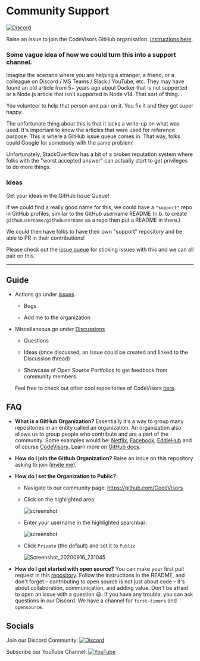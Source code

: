 # Community Support
<!-- ALL-CONTRIBUTORS-BADGE:START - Do not remove or modify this section -->
[![Discord](https://img.shields.io/discord/838554451362578452)](https://discord.gg/uX5jJMknfJ)
<!-- ALL-CONTRIBUTORS-BADGE:END -->
Raise an issue to join the CodeVisors GitHub organisation. [Instructions here](https://github.com/CodeVisors/support#guide).

### Some vague idea of how we could turn this into a support channel.

Imagine the scenario where you are helping a stranger, a friend, or a colleague on Discord / MS Teams / Slack / YouTube, etc. They may have found an old article from 5+ years ago about Docker that is not supported or a Node.js article that isn't supported in Node v14. That sort of thing...

You volunteer to help that person and pair on it. You fix it and they get super happy.

The unfortunate thing about this is that it lacks a write-up on what was used. It's important to know the articles that were used for reference purpose. This is where a GitHub issue queue comes in. That way, folks could Google for somebody with the same problem!

Unfortunately, StackOverflow has a bit of a broken reputation system where folks with the "worst accepted answer" can actually start to get privileges to do more things.

### Ideas

Get your ideas in the GitHub Issue Queue!

If we could find a really good name for this, we could have a `"support"` repo in GitHub profiles, similar to the GitHub username README (n.b. to create `githubusername/githubusername` as a repo then put a README in there.)

We could then have folks to have their own "support" repository and be able to PR in their contributions!

Please check out the [issue queue](https://github.com/CodeVisors/support/issues) for sticking issues with this and we can all pair on this.

---
 ## Guide

   - Actions go under [issues](https://github.com/CodeVisors/support/issues)
   
      - Bugs
      
      - Add me to the organization 
      
   - Miscellaneous go under [Discussions](https://github.com/CodeVisors/support/discussions)
   
     - Questions
     
     - Ideas (once discussed, an Issue could be created and linked to the Discussion thread)
	 
	 - Showcase of Open Source Portfolios to get feedback from community members.
    
      Feel free to check out other cool repositories of CodeVisors 
      <a href='https://github.com/CodeVisors'>here</a>.

## FAQ
- **What is a GitHub Organization?** Essentially it's a way to group many repositories in an entity called an organization. An organization also allows us to group people who contribute and are a part of the community. Some examples would be: [Netflix](https://github.com/Netflix), [Facebook](https://github.com/facebook), [EddieHub](https://github.com/EddieHubCommunity) and of course [CodeVisors](https://github.com/CodeVisors).
Learn more on [GitHub docs](https://docs.github.com/en/github/setting-up-and-managing-organizations-and-teams/about-organizations).
- **How do I join the Github Organization?** Raise an issue on this repository asking to join ([invite me](https://github.com/CodeVisors/support/issues/new?assignees=&labels=invite+me+to+the+organisation&template=invitation.md&title=Please+invite+me+to+the+GitHub+Community+Organization)).
- **How do I set the Organization to Public?**
	- Navigate to our community page: https://github.com/CodeVisors
	
	- Click on the highlighted area:
	
		![screenshot](https://user-images.githubusercontent.com/13745974/101496938-47da5000-3962-11eb-8ab3-8fd3ea327d1d.png)
	
	- Enter your username in the highlighted searchbar:
	
		![screenshot](https://user-images.githubusercontent.com/13745974/102218327-b3c63680-3ed5-11eb-9295-aafa5e59ebfd.png)
	
	- Click `Private` (the default) and set it to `Public`
	
		![Screenshot_20200916_231045](https://user-images.githubusercontent.com/17693494/93422970-26d9f580-f872-11ea-870d-4406db20e9d5.png)
	
- **How do I get started with open source?** You can make your first pull request in this [repository](https://github.com/CodeVisors/Hacktoberfest-2021-practice). Follow the instructions in the README, and don't forget – contributing to open source is not just about code – it's about collaboration, communication, and adding value. Don't be afraid to open an issue with a question :smiley:. If you have any trouble, you can ask questions in our Discord. We have a channel for `first-timers` and `opensource`.

## Socials

Join our Discord Community: [![Discord](https://img.shields.io/badge/Discord-7289DA?style=round-square&logo=discord&logoColor=white)](https://discord.gg/uX5jJMknfJ)

Subscribe our YouTube Channel: [![YouTube](https://img.shields.io/badge/Youtube-%23FF0000.svg?style=round-square&logo=YouTube&logoColor=white)](https://www.youtube.com/techxtreme)


